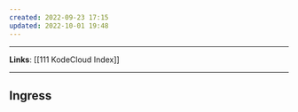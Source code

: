 ```yaml
---
created: 2022-09-23 17:15
updated: 2022-10-01 19:48
---
```

---
**Links**: [[111 KodeCloud Index]]

---
## Ingress